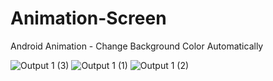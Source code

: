 
# Animation-Screen

Android Animation - Change Background Color Automatically

![Output 1 (3)](https://user-images.githubusercontent.com/55083861/67364634-96296580-f58d-11e9-811d-c1d4649247f7.jpeg)
![Output 1 (1)](https://user-images.githubusercontent.com/55083861/67364635-96c1fc00-f58d-11e9-9a45-19333bb9939d.jpeg)
![Output 1 (2)](https://user-images.githubusercontent.com/55083861/67364636-975a9280-f58d-11e9-8d58-b2c7dadd7dbb.jpeg)
